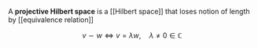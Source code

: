 A **projective Hilbert space** is a [[Hilbert space]] that loses notion of length by [[equivalence relation]]

$$
v \sim w \iff v = \lambda w, \quad \lambda \neq 0 \in \mathbb{C}
$$